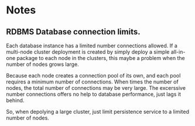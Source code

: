 # Notes

## RDBMS Database connection limits.

Each database instance has a limited number connections allowed. 
If a multi-node cluster deployment is created by simply deploy a simple all-in-one package to each node in the clusters,
this maybe a problem when the number of nodes grows large. 

Because each node creates a connection pool of its own, and
each pool requires a minimum number of connections. 
When times the number of nodes, the total number of connections may be very large.
The excerssive number connections offers no help to database performance, just lags it behind.

So, when depolying a large cluster, just limit persistence service to a limited number of nodes.



